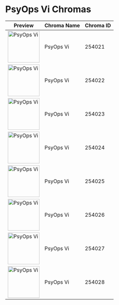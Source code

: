 # PsyOps Vi Chromas

| Preview | Chroma Name | Chroma ID |
|---|---|---|
| <img src='https://raw.communitydragon.org/latest/plugins/rcp-be-lol-game-data/global/default/v1/champion-chroma-images/254/254021.png' alt='PsyOps Vi' width='100'> | PsyOps Vi | 254021 |
| <img src='https://raw.communitydragon.org/latest/plugins/rcp-be-lol-game-data/global/default/v1/champion-chroma-images/254/254022.png' alt='PsyOps Vi' width='100'> | PsyOps Vi | 254022 |
| <img src='https://raw.communitydragon.org/latest/plugins/rcp-be-lol-game-data/global/default/v1/champion-chroma-images/254/254023.png' alt='PsyOps Vi' width='100'> | PsyOps Vi | 254023 |
| <img src='https://raw.communitydragon.org/latest/plugins/rcp-be-lol-game-data/global/default/v1/champion-chroma-images/254/254024.png' alt='PsyOps Vi' width='100'> | PsyOps Vi | 254024 |
| <img src='https://raw.communitydragon.org/latest/plugins/rcp-be-lol-game-data/global/default/v1/champion-chroma-images/254/254025.png' alt='PsyOps Vi' width='100'> | PsyOps Vi | 254025 |
| <img src='https://raw.communitydragon.org/latest/plugins/rcp-be-lol-game-data/global/default/v1/champion-chroma-images/254/254026.png' alt='PsyOps Vi' width='100'> | PsyOps Vi | 254026 |
| <img src='https://raw.communitydragon.org/latest/plugins/rcp-be-lol-game-data/global/default/v1/champion-chroma-images/254/254027.png' alt='PsyOps Vi' width='100'> | PsyOps Vi | 254027 |
| <img src='https://raw.communitydragon.org/latest/plugins/rcp-be-lol-game-data/global/default/v1/champion-chroma-images/254/254028.png' alt='PsyOps Vi' width='100'> | PsyOps Vi | 254028 |
